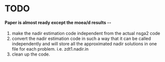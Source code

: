 TODO
=====

#### Paper is almost ready except the moea/d results --
1. make the nadir estimation code independent from the actual nsga2 code
2. convert the nadir estimation code in such a way that it can be called
independently and will store all the approximated nadir solutions in one 
file for each problem. i.e. zdt1.nadir.in
3. clean up the code.
